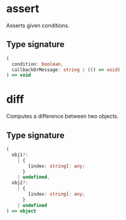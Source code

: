 # assert

Asserts given conditions.

## Type signature

<!-- prettier-ignore-start -->
```typescript
(
  condition: boolean,
  callbackOrMessage: string | (() => void)
) => void
```
<!-- prettier-ignore-end -->

# diff

Computes a difference between two objects.

## Type signature

<!-- prettier-ignore-start -->
```typescript
(
  obj1?:
    | {
        [index: string]: any;
      }
    | undefined,
  obj2?:
    | {
        [index: string]: any;
      }
    | undefined
) => object
```
<!-- prettier-ignore-end -->

